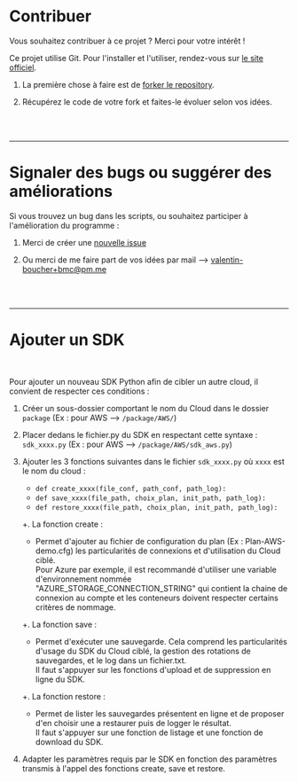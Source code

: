 # Contribuer

Vous souhaitez contribuer à ce projet ? Merci pour votre intérêt ! 

Ce projet utilise Git. Pour l'installer et l'utiliser, rendez-vous sur [le site officiel](https://git-scm.com). 

1. La première chose à faire est de [forker le repository](https://help.github.com/articles/fork-a-repo/).

2. Récupérez le code de votre fork et faites-le évoluer selon vos idées.
<br />
<br />

----------------------
# Signaler des bugs ou suggérer des améliorations

Si vous trouvez un bug dans les scripts, ou souhaitez participer à l'amélioration du programme : 

1. Merci de créer une [nouvelle issue](https://github.com/Val-Bch/backup-multi-cloud/issues/new/choose) 

2. Ou merci de me faire part de vos idées par mail --> [valentin-boucher+bmc@pm.me](mailto:valentin-boucher+bmc@pm.me)
<br />
<br />

----------------------
#  Ajouter un SDK
<br/>

Pour ajouter un nouveau SDK Python afin de cibler un autre cloud, il convient de respecter ces conditions : 

1. Créer un sous-dossier comportant le nom du Cloud dans le dossier ```package``` (Ex : pour AWS --> ```/package/AWS/```)

2. Placer dedans le fichier.py du SDK en respectant cette syntaxe : ```sdk_xxxx.py``` (Ex : pour AWS --> ```/package/AWS/sdk_aws.py```)

3. Ajouter les 3 fonctions suivantes dans le fichier ```sdk_xxxx.py``` où ```xxxx``` est le nom du cloud : 
    - ```def create_xxxx(file_conf, path_conf, path_log):```
    - ```def save_xxxx(file_path, choix_plan, init_path, path_log):```
    - ```def restore_xxxx(file_path, choix_plan, init_path, path_log):```

    +. La fonction create :  
      - Permet d'ajouter au fichier de configuration du plan (Ex : Plan-AWS-demo.cfg) les particularités de connexions et d'utilisation du Cloud ciblé.  
        Pour Azure par exemple, il est recommandé d'utiliser une variable d'environnement nommée "AZURE_STORAGE_CONNECTION_STRING" qui contient la chaine de connexion au compte et les conteneurs doivent respecter certains critères de nommage.
      
    +. La fonction save :  
      - Permet d'exécuter une sauvegarde. Cela comprend les particularités d'usage du SDK du Cloud ciblé, la gestion des rotations de sauvegardes, et le log dans un fichier.txt.  
      Il faut s'appuyer sur les fonctions d'upload et de suppression en ligne du SDK.

    +. La fonction restore :  
      - Permet de lister les sauvegardes présentent en ligne et de proposer d'en choisir une a restaurer puis de logger le résultat.  
      Il faut s'appuyer sur une fonction de listage et une fonction de download du SDK.

4. Adapter les paramètres requis par le SDK en fonction des paramètres transmis à l'appel des fonctions create, save et restore.
